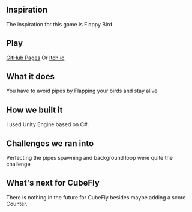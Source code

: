 ## Inspiration
The inspiration for this game is Flappy Bird
## Play
[GitHub Pages](https://faraz-ghani.github.io/CubeFly)
Or
[Itch.io](https://faraz-ghani.itch.io/cubefly)
## What it does
You have to avoid pipes by Flapping your birds and stay alive
## How we built it
I used Unity Engine based on C#.
## Challenges we ran into
Perfecting the pipes spawning and background loop were quite the challenge
## What's next for CubeFly
There is nothing in the future for CubeFly besides maybe adding a score Counter.
